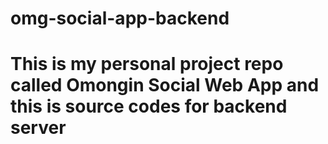 # omg-social-app-backend
# This is my personal project repo called Omongin Social Web App and this is source codes for backend server